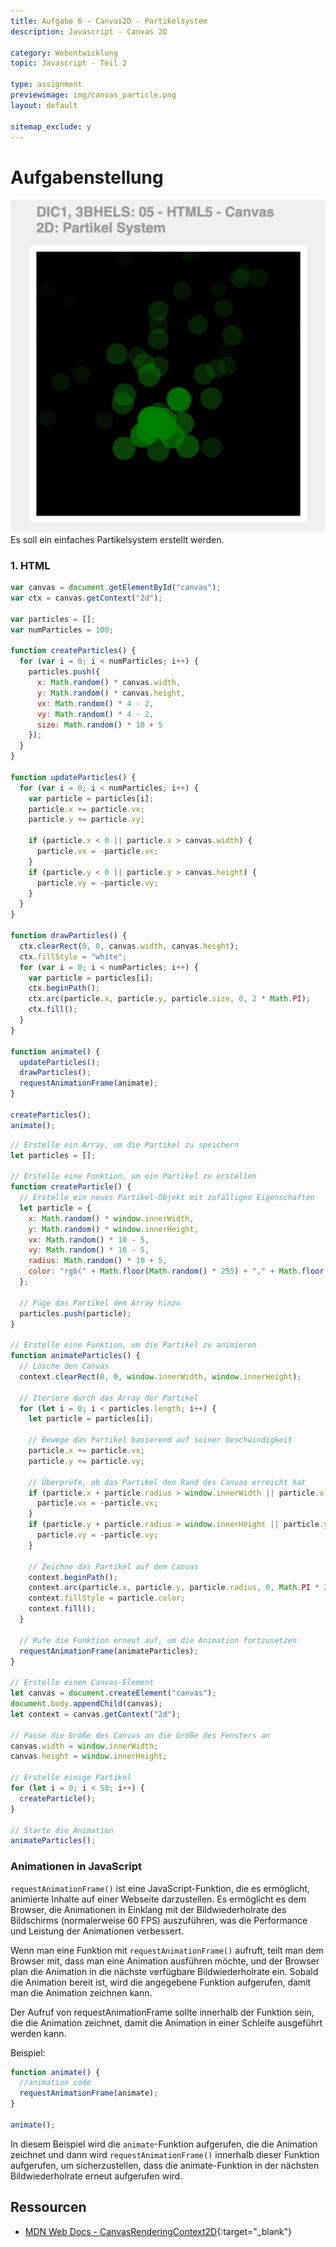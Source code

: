 ```yaml
---
title: Aufgabe 6 - Canvas2D - Partikelsystem
description: Javascript - Canvas 2D

category: Webentwicklung
topic: Javascript - Teil 2

type: assignment
previewimage: img/canvas_particle.png
layout: default

sitemap_exclude: y
---
```


# Aufgabenstellung


![Beispielhafte Umsetzung](img/canvas_particle.png)
Es soll ein einfaches Partikelsystem erstellt werden.

### 1. HTML

```Javascript
var canvas = document.getElementById("canvas");
var ctx = canvas.getContext("2d");

var particles = [];
var numParticles = 100;

function createParticles() {
  for (var i = 0; i < numParticles; i++) {
    particles.push({
      x: Math.random() * canvas.width,
      y: Math.random() * canvas.height,
      vx: Math.random() * 4 - 2,
      vy: Math.random() * 4 - 2,
      size: Math.random() * 10 + 5
    });
  }
}

function updateParticles() {
  for (var i = 0; i < numParticles; i++) {
    var particle = particles[i];
    particle.x += particle.vx;
    particle.y += particle.vy;

    if (particle.x < 0 || particle.x > canvas.width) {
      particle.vx = -particle.vx;
    }
    if (particle.y < 0 || particle.y > canvas.height) {
      particle.vy = -particle.vy;
    }
  }
}

function drawParticles() {
  ctx.clearRect(0, 0, canvas.width, canvas.height);
  ctx.fillStyle = "white";
  for (var i = 0; i < numParticles; i++) {
    var particle = particles[i];
    ctx.beginPath();
    ctx.arc(particle.x, particle.y, particle.size, 0, 2 * Math.PI);
    ctx.fill();
  }
}

function animate() {
  updateParticles();
  drawParticles();
  requestAnimationFrame(animate);
}

createParticles();
animate();
```
```Javascript
// Erstelle ein Array, um die Partikel zu speichern
let particles = [];

// Erstelle eine Funktion, um ein Partikel zu erstellen
function createParticle() {
  // Erstelle ein neues Partikel-Objekt mit zufälligen Eigenschaften
  let particle = {
    x: Math.random() * window.innerWidth,
    y: Math.random() * window.innerHeight,
    vx: Math.random() * 10 - 5,
    vy: Math.random() * 10 - 5,
    radius: Math.random() * 10 + 5,
    color: "rgb(" + Math.floor(Math.random() * 255) + "," + Math.floor(Math.random() * 255) + "," + Math.floor(Math.random() * 255) + ")"
  };

  // Füge das Partikel dem Array hinzu
  particles.push(particle);
}

// Erstelle eine Funktion, um die Partikel zu animieren
function animateParticles() {
  // Lösche den Canvas
  context.clearRect(0, 0, window.innerWidth, window.innerHeight);

  // Iteriere durch das Array der Partikel
  for (let i = 0; i < particles.length; i++) {
    let particle = particles[i];

    // Bewege das Partikel basierend auf seiner Geschwindigkeit
    particle.x += particle.vx;
    particle.y += particle.vy;

    // Überprüfe, ob das Partikel den Rand des Canvas erreicht hat
    if (particle.x + particle.radius > window.innerWidth || particle.x - particle.radius < 0) {
      particle.vx = -particle.vx;
    }
    if (particle.y + particle.radius > window.innerHeight || particle.y - particle.radius < 0) {
      particle.vy = -particle.vy;
    }

    // Zeichne das Partikel auf dem Canvas
    context.beginPath();
    context.arc(particle.x, particle.y, particle.radius, 0, Math.PI * 2);
    context.fillStyle = particle.color;
    context.fill();
  }

  // Rufe die Funktion erneut auf, um die Animation fortzusetzen
  requestAnimationFrame(animateParticles);
}

// Erstelle einen Canvas-Element
let canvas = document.createElement("canvas");
document.body.appendChild(canvas);
let context = canvas.getContext("2d");

// Passe die Größe des Canvas an die Größe des Fensters an
canvas.width = window.innerWidth;
canvas.height = window.innerHeight;

// Erstelle einige Partikel
for (let i = 0; i < 50; i++) {
  createParticle();
}

// Starte die Animation
animateParticles();
```

### Animationen in JavaScript

`requestAnimationFrame()` ist eine JavaScript-Funktion, die es ermöglicht, animierte Inhalte auf einer Webseite darzustellen. Es ermöglicht es dem Browser, die Animationen in Einklang mit der Bildwiederholrate des Bildschirms (normalerweise 60 FPS) auszuführen, was die Performance und Leistung der Animationen verbessert.

Wenn man eine Funktion mit `requestAnimationFrame()` aufruft, teilt man dem Browser mit, dass man eine Animation ausführen möchte, und der Browser plan die Animation in die nächste verfügbare Bildwiederholrate ein. Sobald die Animation bereit ist, wird die angegebene Funktion aufgerufen, damit man die Animation zeichnen kann.

Der Aufruf von requestAnimationFrame sollte innerhalb der Funktion sein, die die Animation zeichnet, damit die Animation in einer Schleife ausgeführt werden kann.

Beispiel:
```Javascript
function animate() {
  //animation code
  requestAnimationFrame(animate);
}

animate();
```
In diesem Beispiel wird die `animate`-Funktion aufgerufen, die die Animation zeichnet und dann wird `requestAnimationFrame()` innerhalb dieser Funktion aufgerufen, um sicherzustellen, dass die animate-Funktion in der nächsten Bildwiederholrate erneut aufgerufen wird.

## Ressourcen

* [MDN Web Docs - CanvasRenderingContext2D](https://developer.mozilla.org/de/docs/Web/API/CanvasRenderingContext2D){:target="_blank"}